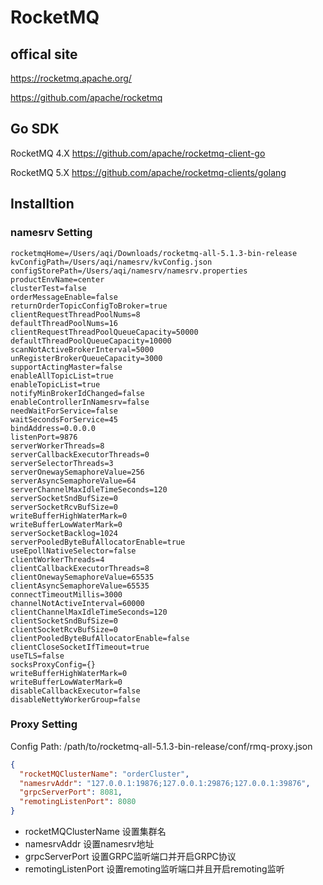 # RocketMQ

## offical site
https://rocketmq.apache.org/    

https://github.com/apache/rocketmq

## Go SDK

RocketMQ 4.X https://github.com/apache/rocketmq-client-go   

RocketMQ 5.X https://github.com/apache/rocketmq-clients/golang


## Installtion
### namesrv Setting
```property
rocketmqHome=/Users/aqi/Downloads/rocketmq-all-5.1.3-bin-release
kvConfigPath=/Users/aqi/namesrv/kvConfig.json
configStorePath=/Users/aqi/namesrv/namesrv.properties
productEnvName=center
clusterTest=false
orderMessageEnable=false
returnOrderTopicConfigToBroker=true
clientRequestThreadPoolNums=8
defaultThreadPoolNums=16
clientRequestThreadPoolQueueCapacity=50000
defaultThreadPoolQueueCapacity=10000
scanNotActiveBrokerInterval=5000
unRegisterBrokerQueueCapacity=3000
supportActingMaster=false
enableAllTopicList=true
enableTopicList=true
notifyMinBrokerIdChanged=false
enableControllerInNamesrv=false
needWaitForService=false
waitSecondsForService=45
bindAddress=0.0.0.0
listenPort=9876
serverWorkerThreads=8
serverCallbackExecutorThreads=0
serverSelectorThreads=3
serverOnewaySemaphoreValue=256
serverAsyncSemaphoreValue=64
serverChannelMaxIdleTimeSeconds=120
serverSocketSndBufSize=0
serverSocketRcvBufSize=0
writeBufferHighWaterMark=0
writeBufferLowWaterMark=0
serverSocketBacklog=1024
serverPooledByteBufAllocatorEnable=true
useEpollNativeSelector=false
clientWorkerThreads=4
clientCallbackExecutorThreads=8
clientOnewaySemaphoreValue=65535
clientAsyncSemaphoreValue=65535
connectTimeoutMillis=3000
channelNotActiveInterval=60000
clientChannelMaxIdleTimeSeconds=120
clientSocketSndBufSize=0
clientSocketRcvBufSize=0
clientPooledByteBufAllocatorEnable=false
clientCloseSocketIfTimeout=true
useTLS=false
socksProxyConfig={}
writeBufferHighWaterMark=0
writeBufferLowWaterMark=0
disableCallbackExecutor=false
disableNettyWorkerGroup=false
```


### Proxy Setting

Config Path: /path/to/rocketmq-all-5.1.3-bin-release/conf/rmq-proxy.json   


```json
{
  "rocketMQClusterName": "orderCluster",
  "namesrvAddr": "127.0.0.1:19876;127.0.0.1:29876;127.0.0.1:39876",
  "grpcServerPort": 8081, 
  "remotingListenPort": 8080
}
```


- rocketMQClusterName 设置集群名
- namesrvAddr 设置namesrv地址
- grpcServerPort 设置GRPC监听端口并开启GRPC协议
- remotingListenPort 设置remoting监听端口并且开启remoting监听

